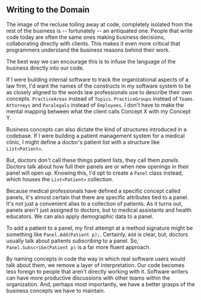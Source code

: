 ## Writing to the Domain

The image of the recluse toiling away at code, completely isolated from the rest of the business is -- fortunately -- an antiquated one. People that write code today are often the same ones making business decisions, collaborating directly  with clients. This makes it even more critical that programmers understand the business reasons behind their work.

The best way we can encourage this is to infuse the language of the business directly into our code.

If I were building internal software to track the organizational aspects of a law firm, I'd want the names of the constructs in my software system to be as closely aligned to the words law professionals use to describe their own concepts. `PracticeAreas` instead of `Topics`. `PracticeGroups` instead of `Teams`. `Attorneys` and `Paralegals` instead of `Employees`. I don't have to make the mental mapping between what the client calls Concept X with my Concept Y.

Business concepts can also dictate the kind of structures introduced in a codebase. If I were building a patient management system for a medical clinic, I might define a doctor's patient list with a structure like `List<Patient>`. 

But, doctors don't call these things patient lists, they call them _panels_. Doctors talk about how full their panels are or when new openings in their panel will open up. Knowing this, I'd opt to create a `Panel` class instead, which houses the `List<Patient>` collection. 

Because medical professionals have defined a specific concept called panels, it's almost certain that there are specific attributes tied to a panel. It's not just a convenient alias to a collection of patients. As it turns out, panels aren't just assigned to doctors, but to medical assistants and health educators. We can also apply demographic data to a panel. 

To add a patient to a panel, my first attempt at a method signature might be something like `Panel.Add(Patient p);`. Certainly, `Add` is clear, but, doctors usually talk about patients _subscribing_ to a panel. So, `Panel.Subscribe(Patient p)` is a far more fluent approach.

By naming concepts in code the way in which real software users would talk about them, we remove a layer of interpretation. Our code becomes less foreign to people that aren't directly working with it. Software writers can have more productive discussions with other teams within the organization. And, perhaps most importantly, we have a better grasps of the business concepts we have to maintain.

